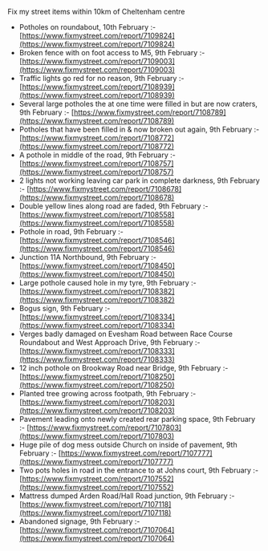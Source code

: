 Fix my street items within 10km of Cheltenham centre

<!-- fix_marker starts -->

- Potholes on roundabout, 10th February :- [https://www.fixmystreet.com/report/7109824](https://www.fixmystreet.com/report/7109824)
- Broken fence with on foot access to M5, 9th February :- [https://www.fixmystreet.com/report/7109003](https://www.fixmystreet.com/report/7109003)
- Traffic lights go red for no reason, 9th February :- [https://www.fixmystreet.com/report/7108939](https://www.fixmystreet.com/report/7108939)
- Several large potholes the at one time were filled in but are now craters, 9th February :- [https://www.fixmystreet.com/report/7108789](https://www.fixmystreet.com/report/7108789)
- Potholes that have been filled in & now broken out again, 9th February :- [https://www.fixmystreet.com/report/7108772](https://www.fixmystreet.com/report/7108772)
- A pothole in middle of the road, 9th February :- [https://www.fixmystreet.com/report/7108757](https://www.fixmystreet.com/report/7108757)
- 2 lights not working leaving car park in complete darkness, 9th February :- [https://www.fixmystreet.com/report/7108678](https://www.fixmystreet.com/report/7108678)
- Double yellow lines along road are faded, 9th February :- [https://www.fixmystreet.com/report/7108558](https://www.fixmystreet.com/report/7108558)
- Pothole in road, 9th February :- [https://www.fixmystreet.com/report/7108546](https://www.fixmystreet.com/report/7108546)
- Junction 11A Northbound, 9th February :- [https://www.fixmystreet.com/report/7108450](https://www.fixmystreet.com/report/7108450)
- Large pothole caused hole in my tyre, 9th February :- [https://www.fixmystreet.com/report/7108382](https://www.fixmystreet.com/report/7108382)
- Bogus sign, 9th February :- [https://www.fixmystreet.com/report/7108334](https://www.fixmystreet.com/report/7108334)
- Verges badly damaged on Evesham Road between Race Course Roundabout and West Approach Drive, 9th February :- [https://www.fixmystreet.com/report/7108333](https://www.fixmystreet.com/report/7108333)
- 12 inch pothole on Brookway Road near Bridge, 9th February :- [https://www.fixmystreet.com/report/7108250](https://www.fixmystreet.com/report/7108250)
- Planted tree growing across footpath, 9th February :- [https://www.fixmystreet.com/report/7108203](https://www.fixmystreet.com/report/7108203)
- Pavement leading onto newly created rear parking space, 9th February :- [https://www.fixmystreet.com/report/7107803](https://www.fixmystreet.com/report/7107803)
- Huge pile of dog mess outside Church on inside of pavement, 9th February :- [https://www.fixmystreet.com/report/7107777](https://www.fixmystreet.com/report/7107777)
- Two pots holes in road in the entrance to at Johns court, 9th February :- [https://www.fixmystreet.com/report/7107552](https://www.fixmystreet.com/report/7107552)
- Mattress dumped Arden Road/Hall Road junction, 9th February :- [https://www.fixmystreet.com/report/7107118](https://www.fixmystreet.com/report/7107118)
- Abandoned signage, 9th February :- [https://www.fixmystreet.com/report/7107064](https://www.fixmystreet.com/report/7107064)

<!-- fix_marker ends -->